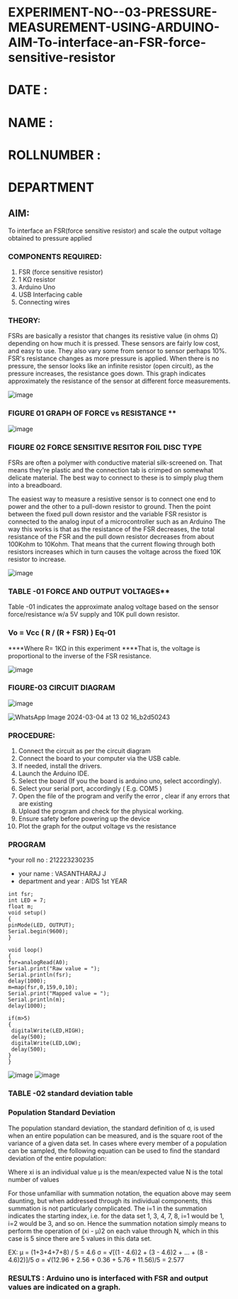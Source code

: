 # EXPERIMENT-NO--03-PRESSURE-MEASUREMENT-USING-ARDUINO-AIM-To-interface-an-FSR-force-sensitive-resistor

# DATE :
# NAME :
# ROLLNUMBER :
# DEPARTMENT
## AIM: 
To interface an FSR(force sensitive resistor) and scale the output voltage obtained to pressure applied 
 
### COMPONENTS REQUIRED:
1.	FSR  (force sensitive resistor)
2.	1 KΩ resistor 
3.	Arduino Uno 
4.	USB Interfacing cable 
5.	Connecting wires 


### THEORY: 
FSRs are basically a resistor that changes its resistive value (in ohms Ω) depending on how much it is pressed. These sensors are fairly low cost, and easy to use. They also vary some from sensor to sensor perhaps 10%. FSR's resistance changes as more pressure is applied. When there is no pressure, the sensor looks like an infinite resistor (open circuit), as the pressure increases, the resistance goes down. This graph indicates approximately the resistance of the sensor at different force measurements.
 

![image](https://user-images.githubusercontent.com/36288975/163532939-d6888ae1-4068-4d83-86a7-fc4c32d5179e.png)

### FIGURE 01 GRAPH OF FORCE vs RESISTANCE **




![image](https://user-images.githubusercontent.com/36288975/163532957-82d57567-a1c3-48c5-8a87-7ea66d6fca49.png)




### FIGURE 02 FORCE SENSITIVE RESITOR FOIL DISC TYPE  

FSRs are often a polymer with conductive material silk-screened on. That means they're plastic and the connection tab is crimped on somewhat delicate material. The best way to connect to these is to simply plug them into a breadboard.

The easiest way to measure a resistive sensor is to connect one end to power and the other to a pull-down resistor to ground. Then the point between the fixed pull down resistor and the variable FSR resistor is connected to the analog input of a microcontroller such as an Arduino The way this works is that as the resistance of the FSR decreases, the total resistance of the FSR and the pull down resistor decreases from about 100Kohm to 10Kohm. That means that the current flowing through both resistors increases which in turn causes the voltage across the fixed 10K resistor to increase.

 ![image](https://user-images.githubusercontent.com/36288975/163532972-2b909551-12c9-485d-adb1-d1e988d557bd.png)

### TABLE -01 FORCE AND OUTPUT VOLTAGES**
	
  Table -01 indicates the approximate analog voltage based on the sensor force/resistance w/a 5V supply and 10K pull down resistor.

### Vo = Vcc ( R / (R + FSR) )								Eq-01

****Where R= 1KΩ in this experiment 
****That is, the voltage is proportional to the inverse of the FSR resistance.










![image](https://user-images.githubusercontent.com/36288975/163532979-a2a5cb5c-f495-442c-843e-bebb82737a35.png)



### FIGURE-03 CIRCUIT DIAGRAM
![image](https://github.com/Vasanth2k4/EXPERIMENT-NO--04-PRESSURE-MEASUREMENT-USING-ARDUINO-AIM-To-interface-an-FSR-force-sensitive-resist/assets/147139769/80a7b10c-b3dd-4359-b8e7-030059fb8069)


![WhatsApp Image 2024-03-04 at 13 02 16_b2d50243](https://github.com/Vasanth2k4/EXPERIMENT-NO--04-PRESSURE-MEASUREMENT-USING-ARDUINO-AIM-To-interface-an-FSR-force-sensitive-resist/assets/147139769/de16c3ad-800d-4077-8e15-29715785c335)

### PROCEDURE:
1.	Connect the circuit as per the circuit diagram 
2.	Connect the board to your computer via the USB cable.
3.	If needed, install the drivers.
4.	Launch the Arduino IDE.
5.	Select the board (If you the board is arduino uno, select accordingly).
6.	Select your serial port, accordingly ( E.g. COM5 )
7.	Open the file of the program  and verify the error , clear if any errors that are existing 
8.	Upload the program and check for the physical working. 
9.	Ensure safety before powering up the device 
10.	Plot the graph for the output voltage vs the resistance 


### PROGRAM 
 *your roll no : 212223230235
 * your name : VASANTHARAJ J 
 * department and year : AIDS 1st YEAR
 ```
int fsr;
int LED = 7;
float m;
void setup()
{
pinMode(LED, OUTPUT);
Serial.begin(9600);
}

void loop()
{
fsr=analogRead(A0);
Serial.print("Raw value = ");
Serial.println(fsr);
delay(1000);
m=map(fsr,0,159,0,10);
Serial.print("Mapped value = ");
Serial.println(m);
delay(1000);

if(m>5)
{
  digitalWrite(LED,HIGH);
  delay(500);
  digitalWrite(LED,LOW);
  delay(500);
}
}
```
 
 
 
 
 
 
 
 
 
 
 
 
 
 
![image](https://github.com/Vasanth2k4/EXPERIMENT-NO--04-PRESSURE-MEASUREMENT-USING-ARDUINO-AIM-To-interface-an-FSR-force-sensitive-resist/assets/147139769/5c933e7e-7b05-4721-a038-4b7c3d096eba)
![image](https://github.com/Vasanth2k4/EXPERIMENT-NO--04-PRESSURE-MEASUREMENT-USING-ARDUINO-AIM-To-interface-an-FSR-force-sensitive-resist/assets/147139769/b3281f19-ed13-43e9-9a4b-f2ce18260221)



### TABLE -02 standard deviation table 
### Population Standard Deviation
The population standard deviation, the standard definition of σ, is used when an entire population can be measured, and is the square root of the variance of a given data set. In cases where every member of a population can be sampled, the following equation can be used to find the standard deviation of the entire population:



Where
xi is an individual value
μ is the mean/expected value
N is the total number of values

For those unfamiliar with summation notation, the equation above may seem daunting, but when addressed through its individual components, this summation is not particularly complicated. The i=1 in the summation indicates the starting index, i.e. for the data set 1, 3, 4, 7, 8, i=1 would be 1, i=2 would be 3, and so on. Hence the summation notation simply means to perform the operation of (xi - μ)2 on each value through N, which in this case is 5 since there are 5 values in this data set.

EX: μ = (1+3+4+7+8) / 5 = 4.6
σ = √[(1 - 4.6)2 + (3 - 4.6)2 + ... + (8 - 4.6)2)]/5 σ = √(12.96 + 2.56 + 0.36 + 5.76 + 11.56)/5 = 2.577















### RESULTS : Arduino uno is interfaced with FSR and output values are indicated on a graph.
